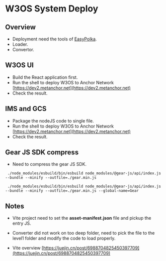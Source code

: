 # W3OS System Deploy

## Overview

- Deployment need the tools of [EasyPolka](https://github.com/ff13dfly/EasyPolka).
- Loader.
- Convertor.

## W3OS UI

- Build the React application first.
- Run the shell to deploy W3OS to Anchor Network [https://dev2.metanchor.net](https://dev2.metanchor.net)
- Check the result.

## IMS and GCS

- Package the nodeJS code to single file.
- Run the shell to deploy W3OS to Anchor Network [https://dev2.metanchor.net](https://dev2.metanchor.net)
- Check the result.

## Gear JS SDK compress

- Need to compress the gear JS SDK.

```SHELL
 ./node_modules/esbuild/bin/esbuild node_modules/@gear-js/api/index.js --bundle --minify --outfile=./gear.min.js

 ./node_modules/esbuild/bin/esbuild node_modules/@gear-js/api/index.js --bundle --minify --outfile=./gear.min.js --global-name=Gear
```

## Notes

- Vite project need to set the **asset-manifest.json** file and pickup the entry JS.

- Converter did not work on too deep folder, need to pick the file to the level1 folder and modify the code to load properly.

- Vite overview [https://juejin.cn/post/6988704825450397709](https://juejin.cn/post/6988704825450397709)